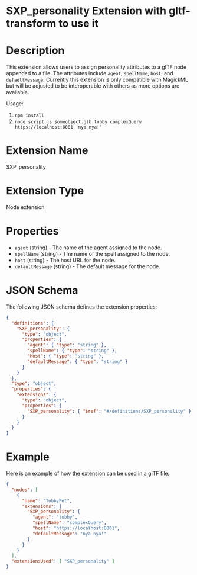 # SXP_personality Extension with gltf-transform to use it

# Description

This extension allows users to assign personality attributes to a glTF node appended to a file. The attributes include `agent`, `spellName`, `host`, and `defaultMessage`. Currently this extension is only compatible with MagickML but will be adjusted to be interoperable with others as more options are available.

Usage: 
1) `npm install`
2) `node script.js someobject.glb tubby complexQuery https://localhost:8001 'nya nya!'`

# Extension Name

SXP_personality

# Extension Type

Node extension

# Properties

- `agent` (string) - The name of the agent assigned to the node.
- `spellName` (string) - The name of the spell assigned to the node.
- `host` (string) - The host URL for the node.
- `defaultMessage` (string) - The default message for the node.

# JSON Schema

The following JSON schema defines the extension properties:
```json
{
  "definitions": {
    "SXP_personality": {
      "type": "object",
      "properties": {
        "agent": { "type": "string" },
        "spellName": { "type": "string" },
        "host": { "type": "string" },
        "defaultMessage": { "type": "string" }
      }
    }
  },
  "type": "object",
  "properties": {
    "extensions": {
      "type": "object",
      "properties": {
        "SXP_personality": { "$ref": "#/definitions/SXP_personality" }
      }
    }
  }
}
```
# Example

Here is an example of how the extension can be used in a glTF file:
```json
{
  "nodes": [
    {
      "name": "TubbyPet",
      "extensions": {
        "SXP_personality": {
          "agent": "tubby",
          "spellName": "complexQuery",
          "host": "https://localhost:8001",
          "defaultMessage": "nya nya!"
        }
      }
    }
  ],
  "extensionsUsed": [ "SXP_personality" ]
}
```